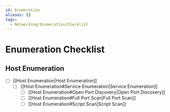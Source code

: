 ```yaml
---
id: Enumeration
aliases: []
tags:
  - Networking/Enumeration/Checklist
---
```


# Enumeration Checklist

## Host Enumeration

- [ ] [[Host Enumeration|Host Enumeration]]
    - [ ] [[Host Enumeration#Service Enumeration|Service Enumeration]]
        - [ ] [[Host Enumeration#Open Port Discovery|Open Port Discovery]]
        - [ ] [[Host Enumeration#Full Port Scan|Full Port Scan]]
        - [ ] [[Host Enumeration#Script Scan|Script Scan]]
